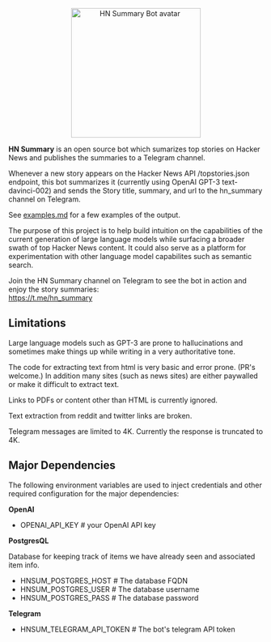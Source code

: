 <p align="center">
<img src="https://github.com/jiggy-ai/hn_summary/blob/master/HN_Summary.jpg" alt="HN Summary Bot avatar" width=256> 
</p>

**HN Summary**  is an open source bot which sumarizes top stories on Hacker News and publishes the summaries to a Telegram channel.

Whenever a new story appears on the Hacker News API /topstories.json endpoint, this bot summarizes it (currently using OpenAI GPT-3 text-davinci-002) and sends the Story title, summary, and url to the hn_summary channel on Telegram.

See [examples.md](https://github.com/jiggy-ai/hn_summary/blob/master/examples.md) for a few examples of the output.

The purpose of this project is to help build intuition on the capabilities of the current generation of large language models while surfacing a broader swath of top Hacker News content.  It could also serve as a platform for experimentation with other language model capabilites such as semantic search.

Join the HN Summary channel on Telegram to see the bot in action and enjoy the story summaries: \
https://t.me/hn_summary

## Limitations

Large language models such as GPT-3 are prone to hallucinations and sometimes make things up while writing in a very authoritative tone.

The code for extracting text from html is very basic and error prone. (PR's welcome.)  In addition many sites (such as news sites) are either paywalled or make it difficult to extract text. 

Links to PDFs or content other than HTML is currently ignored.

Text extraction from reddit and twitter links are broken.  

Telegram messages are limited to 4K. Currently the response is truncated to 4K.


## Major Dependencies

The following environment variables are used to inject credentials and other required configuration for the major dependencies:

**OpenAI**

* OPENAI_API_KEY # your OpenAI API key


**PostgresQL** 

Database for keeping track of items we have already seen and associated item info.



- HNSUM_POSTGRES_HOST  # The database FQDN
- HNSUM_POSTGRES_USER  # The database username
- HNSUM_POSTGRES_PASS  # The database password

**Telegram**
  
* HNSUM_TELEGRAM_API_TOKEN # The bot's telegram API token



